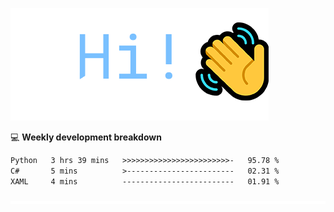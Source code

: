 ![Hi!](assets/images/hi.png)

💻 **Weekly development breakdown**
<!--START_SECTION:waka-->

```txt
Python   3 hrs 39 mins   >>>>>>>>>>>>>>>>>>>>>>>>-   95.78 %
C#       5 mins          >------------------------   02.31 %
XAML     4 mins          -------------------------   01.91 %
```

<!--END_SECTION:waka-->

![footer](assets/images/footer.png)
